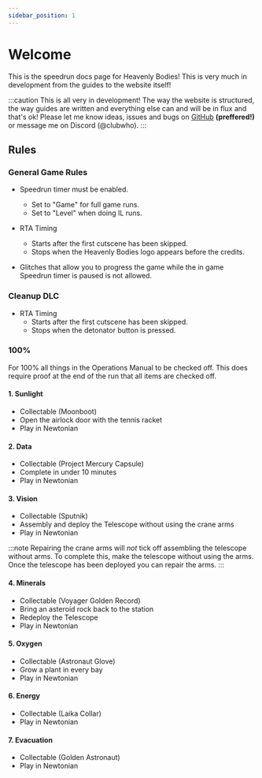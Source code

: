 ```yaml
---
sidebar_position: 1
---
```


# Welcome

This is the speedrun docs page for Heavenly Bodies! This is very much in development from the guides to the website itself!

:::caution
This is all very in development! The way the website is structured, the way guides are written and everything else can and will be in flux and that's ok! Please let me know ideas, issues and bugs on [GitHub](https://github.com/EwanLyon/HeavenlyBodies-SpeedrunDocs/issues) **(preffered!)** or message me on Discord (@clubwho).
:::

## Rules

### General Game Rules

- Speedrun timer must be enabled.
  - Set to "Game" for full game runs.
  - Set to "Level" when doing IL runs.
- RTA Timing
  - Starts after the first cutscene has been skipped.
  - Stops when the Heavenly Bodies logo appears before the credits.
 
- Glitches that allow you to progress the game while the in game Speedrun timer is paused is not allowed.

### Cleanup DLC

- RTA Timing
  - Starts after the first cutscene has been skipped.
  - Stops when the detonator button is pressed.

### 100%

For 100% all things in the Operations Manual to be checked off. This does require proof at the end of the run that all items are checked off.

#### 1. Sunlight

- Collectable (Moonboot)
- Open the airlock door with the tennis racket
- Play in Newtonian

#### 2. Data

- Collectable (Project Mercury Capsule)
- Complete in under 10 minutes
- Play in Newtonian

#### 3. Vision

- Collectable (Sputnik)
- Assembly and deploy the Telescope without using the crane arms
- Play in Newtonian

:::note
Repairing the crane arms will *not* tick off assembling the telescope without arms. To complete this, make the telescope without using the arms. Once the telescope has been deployed you can repair the arms.
:::

#### 4. Minerals

- Collectable (Voyager Golden Record)
- Bring an asteroid rock back to the station
- Redeploy the Telescope
- Play in Newtonian

#### 5. Oxygen

- Collectable (Astronaut Glove)
- Grow a plant in every bay
- Play in Newtonian

#### 6. Energy

- Collectable (Laika Collar)
- Play in Newtonian

#### 7. Evacuation

- Collectable (Golden Astronaut)
- Play in Newtonian
